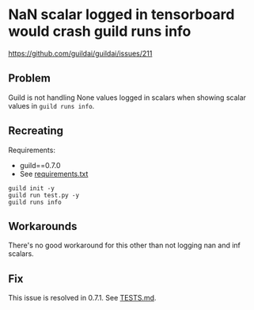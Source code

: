 # NaN scalar logged in tensorboard would crash guild runs info

https://github.com/guildai/guildai/issues/211

## Problem

Guild is not handling None values logged in scalars when showing
scalar values in `guild runs info`.

## Recreating

Requirements:

- guild==0.7.0
- See [requirements.txt](requirements.txt)

```
guild init -y
guild run test.py -y
guild runs info
```

## Workarounds

There's no good workaround for this other than not logging nan and inf
scalars.

## Fix

This issue is resolved in 0.7.1. See [TESTS.md](TESTS.md).
